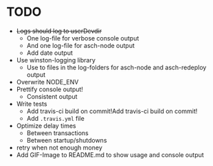 # TODO

* ~~Logs should log to userDevdir~~
   * One log-file for verbose console output
   * And one log-file for asch-node output 
   * Add date output
* Use winston-logging library
    * Use to files in the log-folders for asch-node and asch-redeploy output
* Overwrite NODE_ENV
* Prettify console output!
  * Consistent output
* Write tests
  * Add travis-ci build on commit!Add travis-ci build on commit!
  * Add `.travis.yml` file
* Optimize delay times
  * Between transactions
  * Between startup/shutdowns
* retry when not enough money
* Add GIF-Image to README.md to show usage and console output
